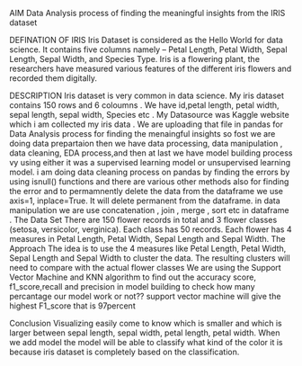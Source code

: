 AIM 
Data Analysis process of finding the meaningful insights from the IRIS dataset 

DEFINATION OF IRIS 
Iris Dataset is considered as the Hello World for data science. It contains five columns namely – Petal Length, Petal Width, Sepal Length, Sepal Width, and Species Type. Iris is a flowering plant, the researchers have measured various features of the different iris flowers and recorded them digitally.

DESCRIPTION
Iris dataset is very common in data science. My iris dataset contains 150 rows and 6 coloumns . We have id,petal length, petal width, sepal length, sepal width, Species etc . 
My Datasource was Kaggle website which i am collected my iris data . We are uploading that file in pandas for Data Analysis process for finding the menaingful insights so fost we are doing data prepartaion then we have data processing, data manipulation , data cleaning, EDA process,and then at last we have model building process vy using either it was a supervised learning model or unsupervised learning model. i am doing data cleaning process on pandas by finding the errors by using isnull() functions and there are various other methods also for finding the error and to permamnently delete the data from the dataframe we use axis=1, inplace=True. It will delete permanent from the dataframe. in data manipulation we are use concatenation , join , merge , sort etc in dataframe . 
The Data Set
There are 150 flower records in total and 3 flower classes (setosa, versicolor, verginica). Each class has 50 records. Each flower has 4 measures in Petal Length, Petal Width, Sepal Length and Sepal Width.
The Approach
The idea is to use the 4 measures like Petal Length, Petal Width, Sepal Length and Sepal Width to cluster the data. The resulting clusters will need to compare with the actual flower classes
We are using the Support Vector Machine and KNN algorithm to find out the accuracy score, f1_score,recall and precision in model building to check how many percantage our model work or not??
support vector machine will give the highest F1_score that is 97percent

Conclusion
Visualizing easily come to know which is smaller and which is larger between sepal length, sepal width, petal length, petal width. When we add model the model will be able to classify what kind of the color it is because iris dataset is completely based on the classification. 
